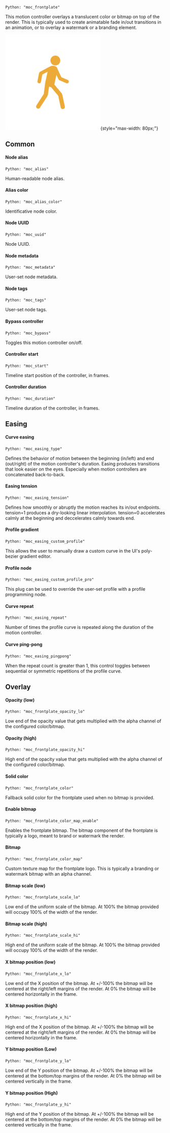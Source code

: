 `Python: "moc_frontplate"`

This motion controller overlays a translucent color or bitmap on top of the render. This is typically used to create animatable fade in/out transitions in an animation, or to overlay a watermark or a branding element.

![Icon](moc_frontplate_swatch.png "Icon"){style="max-width: 80px;"}

## Common

#### Node alias
`Python: "moc_alias"`

Human-readable node alias.

#### Alias color
`Python: "moc_alias_color"`

Identificative node color.

#### Node UUID
`Python: "moc_uuid"`

Node UUID.

#### Node metadata
`Python: "moc_metadata"`

User-set node metadata.

#### Node tags
`Python: "moc_tags"`

User-set node tags.

#### Bypass controller
`Python: "moc_bypass"`

Toggles this motion controller on/off.

#### Controller start
`Python: "moc_start"`

Timeline start position of the controller, in frames.

#### Controller duration
`Python: "moc_duration"`

Timeline duration of the controller, in frames.

## Easing

#### Curve easing
`Python: "moc_easing_type"`

Defines the behavior of motion between the beginning (in/left) and end (out/right) of the motion controller's duration. Easing produces transitions that look easier on the eyes. Especially when motion controllers are concatenated back-to-back.

#### Easing tension
`Python: "moc_easing_tension"`

Defines how smoothly or abruptly the motion reaches its in/out endpoints. tension=1 produces a dry-looking linear interpolation. tension=0 accelerates calmly at the beginning and deccelerates calmly towards end.

#### Profile gradient
`Python: "moc_easing_custom_profile"`

This allows the user to manually draw a custom curve in the UI's poly-bezier gradient editor.

#### Profile node
`Python: "moc_easing_custom_profile_pro"`

This plug can be used to override the user-set profile with a profile programming node.

#### Curve repeat
`Python: "moc_easing_repeat"`

Number of times the profile curve is repeated along the duration of the motion controller.

#### Curve ping-pong
`Python: "moc_easing_pingpong"`

When the repeat count is greater than 1, this control toggles between sequential or symmetric repetitions of the profile curve.

## Overlay

#### Opacity (low)
`Python: "moc_frontplate_opacity_lo"`

Low end of the opacity value that gets multiplied with the alpha channel of the configured color/bitmap.

#### Opacity (high)
`Python: "moc_frontplate_opacity_hi"`

High end of the opacity value that gets multiplied with the alpha channel of the configured color/bitmap.

#### Solid color
`Python: "moc_frontplate_color"`

Fallback solid color for the frontplate used when no bitmap is provided.

#### Enable bitmap
`Python: "moc_frontplate_color_map_enable"`

Enables the frontplate bitmap. The bitmap component of the frontplate is typically a logo, meant to brand or watermark the render.

#### Bitmap
`Python: "moc_frontplate_color_map"`

Custom texture map for the frontplate logo. This is typically a branding or watermark bitmap with an alpha channel.

#### Bitmap scale (low)
`Python: "moc_frontplate_scale_lo"`

Low end of the uniform scale of the bitmap. At 100% the bitmap provided will occupy 100% of the width of the render.

#### Bitmap scale (high)
`Python: "moc_frontplate_scale_hi"`

High end of the uniform scale of the bitmap. At 100% the bitmap provided will occupy 100% of the width of the render.

#### X bitmap position (low)
`Python: "moc_frontplate_x_lo"`

Low end of the X position of the bitmap. At +/-100% the bitmap will be centered at the right/left margins of the render. At 0% the bitmap will be centered horizontally in the frame.

#### X bitmap position (high)
`Python: "moc_frontplate_x_hi"`

High end of the X position of the bitmap. At +/-100% the bitmap will be centered at the right/left margins of the render. At 0% the bitmap will be centered horizontally in the frame.

#### Y bitmap position (Low)
`Python: "moc_frontplate_y_lo"`

Low end of the Y position of the bitmap. At +/-100% the bitmap will be centered at the bottom/top margins of the render. At 0% the bitmap will be centered vertically in the frame.

#### Y bitmap position (High)
`Python: "moc_frontplate_y_hi"`

High end of the Y position of the bitmap. At +/-100% the bitmap will be centered at the bottom/top margins of the render. At 0% the bitmap will be centered vertically in the frame.

